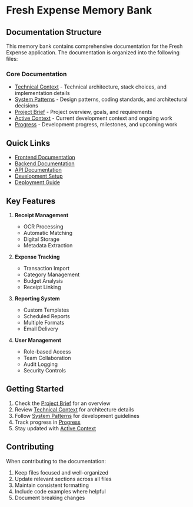 # Fresh Expense Memory Bank

## Documentation Structure

This memory bank contains comprehensive documentation for the Fresh Expense application. The documentation is organized into the following files:

### Core Documentation

- [Technical Context](./technicalContext.md) - Technical architecture, stack choices, and implementation details
- [System Patterns](./systemPatterns.md) - Design patterns, coding standards, and architectural decisions
- [Project Brief](./projectbrief.md) - Project overview, goals, and requirements
- [Active Context](./activeContext.md) - Current development context and ongoing work
- [Progress](./progress.md) - Development progress, milestones, and upcoming work

## Quick Links

- [Frontend Documentation](../apps/frontend/README.md)
- [Backend Documentation](../apps/backend/README.md)
- [API Documentation](../apps/backend/src/docs/api.md)
- [Development Setup](../docs/development.md)
- [Deployment Guide](../docs/deployment.md)

## Key Features

1. **Receipt Management**

   - OCR Processing
   - Automatic Matching
   - Digital Storage
   - Metadata Extraction

2. **Expense Tracking**

   - Transaction Import
   - Category Management
   - Budget Analysis
   - Receipt Linking

3. **Reporting System**

   - Custom Templates
   - Scheduled Reports
   - Multiple Formats
   - Email Delivery

4. **User Management**
   - Role-based Access
   - Team Collaboration
   - Audit Logging
   - Security Controls

## Getting Started

1. Check the [Project Brief](./projectbrief.md) for an overview
2. Review [Technical Context](./technicalContext.md) for architecture details
3. Follow [System Patterns](./systemPatterns.md) for development guidelines
4. Track progress in [Progress](./progress.md)
5. Stay updated with [Active Context](./activeContext.md)

## Contributing

When contributing to the documentation:

1. Keep files focused and well-organized
2. Update relevant sections across all files
3. Maintain consistent formatting
4. Include code examples where helpful
5. Document breaking changes
